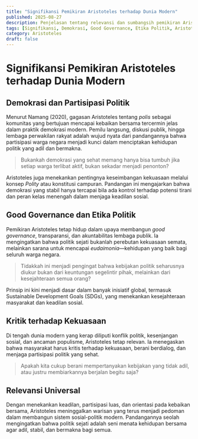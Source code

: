 ```yaml
---
title: "Signifikansi Pemikiran Aristoteles terhadap Dunia Modern"
published: 2025-08-27
description: Penjelasan tentang relevansi dan sumbangsih pemikiran Aristoteles dalam demokrasi, etika politik, dan good governance.
tags: [Signifikansi, Demokrasi, Good Governance, Etika Politik, Aristoteles]
category: Aristoteles
draft: false
---
```


# Signifikansi Pemikiran Aristoteles terhadap Dunia Modern

## Demokrasi dan Partisipasi Politik

Menurut Namang (2020), gagasan Aristoteles tentang *polis* sebagai komunitas yang bertujuan mencapai kebaikan bersama tercermin jelas dalam praktik demokrasi modern. Pemilu langsung, diskusi publik, hingga lembaga perwakilan rakyat adalah wujud nyata dari pandangannya bahwa partisipasi warga negara menjadi kunci dalam menciptakan kehidupan politik yang adil dan bermakna.

> Bukankah demokrasi yang sehat memang hanya bisa tumbuh jika setiap warga terlibat aktif, bukan sekadar menjadi penonton?

Aristoteles juga menekankan pentingnya keseimbangan kekuasaan melalui konsep *Polity* atau konstitusi campuran. Pandangan ini mengajarkan bahwa demokrasi yang stabil hanya tercapai bila ada kontrol terhadap potensi tirani dan peran kelas menengah dalam menjaga keadilan sosial.

## Good Governance dan Etika Politik

Pemikiran Aristoteles tetap hidup dalam upaya membangun *good governance*, transparansi, dan akuntabilitas lembaga publik. Ia mengingatkan bahwa politik sejati bukanlah perebutan kekuasaan semata, melainkan sarana untuk mencapai *eudaimonia*—kehidupan yang baik bagi seluruh warga negara.

> Tidakkah ini menjadi pengingat bahwa kebijakan politik seharusnya diukur bukan dari keuntungan segelintir pihak, melainkan dari kesejahteraan semua orang?

Prinsip ini kini menjadi dasar dalam banyak inisiatif global, termasuk Sustainable Development Goals (SDGs), yang menekankan kesejahteraan masyarakat dan keadilan sosial.

## Kritik terhadap Kekuasaan

Di tengah dunia modern yang kerap diliputi konflik politik, kesenjangan sosial, dan ancaman populisme, Aristoteles tetap relevan. Ia menegaskan bahwa masyarakat harus kritis terhadap kekuasaan, berani berdialog, dan menjaga partisipasi politik yang sehat.

> Apakah kita cukup berani mempertanyakan kebijakan yang tidak adil, atau justru membiarkannya berjalan begitu saja?

## Relevansi Universal

Dengan menekankan keadilan, partisipasi luas, dan orientasi pada kebaikan bersama, Aristoteles meninggalkan warisan yang terus menjadi pedoman dalam membangun sistem sosial-politik modern. Pandangannya seolah mengingatkan bahwa politik sejati adalah seni menata kehidupan bersama agar adil, stabil, dan bermakna bagi semua.
